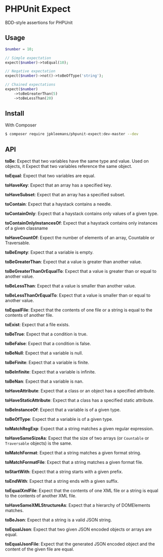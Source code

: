 # PHPUnit Expect
BDD-style assertions for PHPUnit

## Usage

``` php
$number = 10;

// Simple expectation
expect($number)->toEqual(10);

// Negative expectation
expect($number)->not()->toBeOfType('string');

// Chained expectations
expect($number)
    ->toBeGreaterThan(5)
    ->toBeLessThan(20)
```

## Install

With Composer

``` bash
$ composer require jpkleemans/phpunit-expect:dev-master --dev
```

## API

**toBe**: Expect that two variables have the same type and value. Used on objects, it Expect that two variables reference the same object.

**toEqual**: Expect that two variables are equal.

**toHaveKey**: Expect that an array has a specified key.

**toHaveSubset**: Expect that an array has a specified subset.

**toContain**: Expect that a haystack contains a needle.

**toContainOnly**: Expect that a haystack contains only values of a given type.

**toContainOnlyInstancesOf**: Expect that a haystack contains only instances of a given classname

**toHaveCountOf**: Expect the number of elements of an array, Countable or Traversable.

**toBeEmpty**: Expect that a variable is empty.

**toBeGreaterThan**: Expect that a value is greater than another value.

**toBeGreaterThanOrEqualTo**: Expect that a value is greater than or equal to another value.

**toBeLessThan**: Expect that a value is smaller than another value.

**toBeLessThanOrEqualTo**: Expect that a value is smaller than or equal to another value.

**toEqualFile**: Expect that the contents of one file or a string is equal to the contents of another file.

**toExist**: Expect that a file exists.

**toBeTrue**: Expect that a condition is true.

**toBeFalse**: Expect that a condition is false.

**toBeNull**: Expect that a variable is null.

**toBeFinite**: Expect that a variable is finite.

**toBeInfinite**: Expect that a variable is infinite.

**toBeNan**: Expect that a variable is nan.

**toHaveAttribute**: Expect that a class or an object has a specified attribute.

**toHaveStaticAttribute**: Expect that a class has a specified static attribute.

**toBeInstanceOf**: Expect that a variable is of a given type.

**toBeOfType**: Expect that a variable is of a given type.

**toMatchRegExp**: Expect that a string matches a given regular expression.

**toHaveSameSizeAs**: Expect that the size of two arrays (or `Countable` or `Traversable` objects) is the same.

**toMatchFormat**: Expect that a string matches a given format string.

**toMatchFormatFile**: Expect that a string matches a given format file.

**toStartWith**: Expect that a string starts with a given prefix.

**toEndWith**: Expect that a string ends with a given suffix.

**toEqualXmlFile**: Expect that the contents of one XML file or a string is equal to the contents of another XML file.

**toHaveSameXMLStructureAs**: Expect that a hierarchy of DOMElements matches.

**toBeJson**: Expect that a string is a valid JSON string.

**toEqualJson**: Expect that two given JSON encoded objects or arrays are equal.

**toEqualJsonFile**: Expect that the generated JSON encoded object and the content of the given file are equal.
